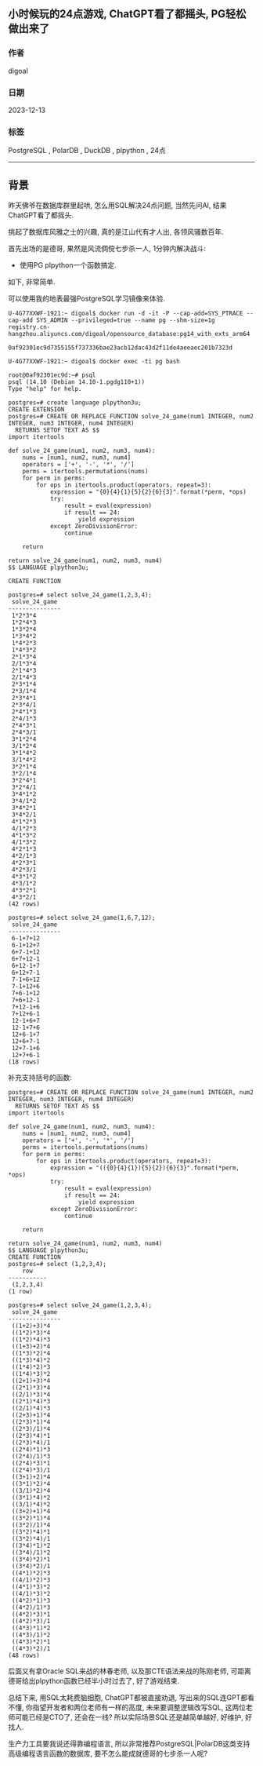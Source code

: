## 小时候玩的24点游戏, ChatGPT看了都摇头, PG轻松做出来了  
                        
### 作者                        
digoal                        
                        
### 日期                        
2023-12-13                   
                        
### 标签                        
PostgreSQL , PolarDB , DuckDB , plpython , 24点       
                        
----                        
                        
## 背景    
昨天佛爷在数据库群里起哄, 怎么用SQL解决24点问题, 当然先问AI, 结果ChatGPT看了都摇头.   
  
挑起了数据库风雅之士的兴趣, 真的是江山代有才人出, 各领风骚数百年.    
  
首先出场的是德哥, 果然是风流倜傥七步杀一人, 1分钟内解决战斗:   
- 使用PG plpython一个函数搞定.    
  
如下, 非常简单.    
  
可以使用我的地表最强PostgreSQL学习镜像来体验.  
  
```  
U-4G77XXWF-1921:~ digoal$ docker run -d -it -P --cap-add=SYS_PTRACE --cap-add SYS_ADMIN --privileged=true --name pg --shm-size=1g registry.cn-hangzhou.aliyuncs.com/digoal/opensource_database:pg14_with_exts_arm64  
  
0af92301ec9d7355155f737336bae23acb12dac43d2f11de4aeeaec201b7323d  
  
U-4G77XXWF-1921:~ digoal$ docker exec -ti pg bash  
```  
  
```  
root@0af92301ec9d:~# psql  
psql (14.10 (Debian 14.10-1.pgdg110+1))  
Type "help" for help.  
  
postgres=# create language plpython3u;  
CREATE EXTENSION  
postgres=# CREATE OR REPLACE FUNCTION solve_24_game(num1 INTEGER, num2 INTEGER, num3 INTEGER, num4 INTEGER)  
  RETURNS SETOF TEXT AS $$  
import itertools  
  
def solve_24_game(num1, num2, num3, num4):  
    nums = [num1, num2, num3, num4]  
    operators = ['+', '-', '*', '/']  
    perms = itertools.permutations(nums)  
    for perm in perms:  
        for ops in itertools.product(operators, repeat=3):  
            expression = "{0}{4}{1}{5}{2}{6}{3}".format(*perm, *ops)  
            try:  
                result = eval(expression)  
                if result == 24:  
                    yield expression  
            except ZeroDivisionError:  
                continue  
    
    return  
  
return solve_24_game(num1, num2, num3, num4)  
$$ LANGUAGE plpython3u;  
  
CREATE FUNCTION  
  
postgres=# select solve_24_game(1,2,3,4);  
 solve_24_game   
---------------  
 1*2*3*4  
 1*2*4*3  
 1*3*2*4  
 1*3*4*2  
 1*4*2*3  
 1*4*3*2  
 2*1*3*4  
 2/1*3*4  
 2*1*4*3  
 2/1*4*3  
 2*3*1*4  
 2*3/1*4  
 2*3*4*1  
 2*3*4/1  
 2*4*1*3  
 2*4/1*3  
 2*4*3*1  
 2*4*3/1  
 3*1*2*4  
 3/1*2*4  
 3*1*4*2  
 3/1*4*2  
 3*2*1*4  
 3*2/1*4  
 3*2*4*1  
 3*2*4/1  
 3*4*1*2  
 3*4/1*2  
 3*4*2*1  
 3*4*2/1  
 4*1*2*3  
 4/1*2*3  
 4*1*3*2  
 4/1*3*2  
 4*2*1*3  
 4*2/1*3  
 4*2*3*1  
 4*2*3/1  
 4*3*1*2  
 4*3/1*2  
 4*3*2*1  
 4*3*2/1  
(42 rows)  
  
postgres=# select solve_24_game(1,6,7,12);  
 solve_24_game   
---------------  
 6-1+7+12  
 6-1+12+7  
 6+7-1+12  
 6+7+12-1  
 6+12-1+7  
 6+12+7-1  
 7-1+6+12  
 7-1+12+6  
 7+6-1+12  
 7+6+12-1  
 7+12-1+6  
 7+12+6-1  
 12-1+6+7  
 12-1+7+6  
 12+6-1+7  
 12+6+7-1  
 12+7-1+6  
 12+7+6-1  
(18 rows)  
```
  
补充支持括号的函数:  
```
postgres=# CREATE OR REPLACE FUNCTION solve_24_game(num1 INTEGER, num2 INTEGER, num3 INTEGER, num4 INTEGER)
  RETURNS SETOF TEXT AS $$
import itertools

def solve_24_game(num1, num2, num3, num4):
    nums = [num1, num2, num3, num4]
    operators = ['+', '-', '*', '/']
    perms = itertools.permutations(nums)
    for perm in perms:
        for ops in itertools.product(operators, repeat=3):
            expression = "(({0}{4}{1}){5}{2}){6}{3}".format(*perm, *ops)
            try:
                result = eval(expression)
                if result == 24:
                    yield expression
            except ZeroDivisionError:
                continue
  
    return

return solve_24_game(num1, num2, num3, num4)
$$ LANGUAGE plpython3u;
CREATE FUNCTION
postgres=# select (1,2,3,4);
    row    
-----------
 (1,2,3,4)
(1 row)

postgres=# select solve_24_game(1,2,3,4);
 solve_24_game 
---------------
 ((1+2)+3)*4
 ((1*2)*3)*4
 ((1*2)*4)*3
 ((1+3)+2)*4
 ((1*3)*2)*4
 ((1*3)*4)*2
 ((1*4)*2)*3
 ((1*4)*3)*2
 ((2+1)+3)*4
 ((2*1)*3)*4
 ((2/1)*3)*4
 ((2*1)*4)*3
 ((2/1)*4)*3
 ((2+3)+1)*4
 ((2*3)*1)*4
 ((2*3)/1)*4
 ((2*3)*4)*1
 ((2*3)*4)/1
 ((2*4)*1)*3
 ((2*4)/1)*3
 ((2*4)*3)*1
 ((2*4)*3)/1
 ((3+1)+2)*4
 ((3*1)*2)*4
 ((3/1)*2)*4
 ((3*1)*4)*2
 ((3/1)*4)*2
 ((3+2)+1)*4
 ((3*2)*1)*4
 ((3*2)/1)*4
 ((3*2)*4)*1
 ((3*2)*4)/1
 ((3*4)*1)*2
 ((3*4)/1)*2
 ((3*4)*2)*1
 ((3*4)*2)/1
 ((4*1)*2)*3
 ((4/1)*2)*3
 ((4*1)*3)*2
 ((4/1)*3)*2
 ((4*2)*1)*3
 ((4*2)/1)*3
 ((4*2)*3)*1
 ((4*2)*3)/1
 ((4*3)*1)*2
 ((4*3)/1)*2
 ((4*3)*2)*1
 ((4*3)*2)/1
(48 rows)
```
  
后面又有拿Oracle SQL来战的林春老师, 以及那CTE语法来战的陈刚老师, 可距离德哥给出plpython函数已经半小时过去了, 好了游戏结束.    
  
总结下来, 用SQL太耗费脑细胞, ChatGPT都被直接劝退, 写出来的SQL连GPT都看不懂, 你指望开发者和两位老师有一样的高度, 未来要调整逻辑改写SQL, 这两位老师可能已经是CTO了, 还会在一线? 所以实际场景SQL还是越简单越好, 好维护, 好找人.  
  
生产力工具要我说还得靠编程语言, 所以非常推荐PostgreSQL|PolarDB这类支持高级编程语言函数的数据库, 要不怎么能成就德哥的七步杀一人呢?  
  
